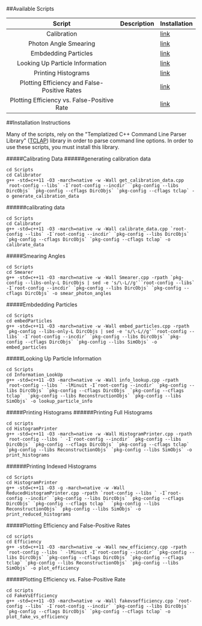 ##Available Scripts

|Script| Description| Installation|
| :---: | :--- | :--- |
| Calibration | | [link][1] |
| Photon Angle Smearing | | [link][2] |
| Embdedding Particles | | [link][3] |
| Looking Up Particle Information | | [link][4] |
| Printing Histograms | | [link][5] |
| Plotting Efficiency and False-Positive Rates | | [link][6] |
| Plotting Efficiency vs. False-Positive Rate | | [link][7] |


##Installation Instructions

Many of the scripts, rely on the "Templatized C++ Command Line Parser Library" ([TCLAP](http://tclap.sourceforge.net/)) library in order to parse command line options. In order to use these scripts, you must install this library.

#####Calibrating Data
######generating calibration data
```
cd Scripts
cd Calibrator
g++ -std=c++11 -O3 -march=native -w -Wall get_calibration_data.cpp `root-config --libs` -I`root-config --incdir` `pkg-config --libs DircObjs` `pkg-config --cflags DircObjs` `pkg-config --cflags tclap` -o generate_calibration_data
```
######calibrating data
```
cd Scripts
cd Calibrator
g++ -std=c++11 -O3 -march=native -w -Wall calibrate_data.cpp `root-config --libs` -I`root-config --incdir` `pkg-config --libs DircObjs` `pkg-config --cflags DircObjs` `pkg-config --cflags tclap` -o calibrate_data
```
#####Smearing Angles
```
cd Scripts
cd Smearer
g++ -std=c++11 -O3 -march=native -w -Wall Smearer.cpp -rpath `pkg-config --libs-only-L DircObjs | sed -e 's/\-L//g'``root-config --libs` -I`root-config --incdir` `pkg-config --libs DircObjs` `pkg-config --cflags DircObjs` -o smear_photon_angles
```

#####Embdedding Particles
```
cd Scripts
cd embedParticles
g++ -std=c++11 -O3 -march=native -w -Wall embed_particles.cpp -rpath `pkg-config --libs-only-L DircObjs | sed -e 's/\-L//g'``root-config --libs` -I`root-config --incdir` `pkg-config --libs DircObjs` `pkg-config --cflags DircObjs` `pkg-config --libs SimObjs` -o embed_particles
```
#####Looking Up Particle Information
```
cd Scripts
cd Information_LookUp
g++ -std=c++11 -O3 -march=native -w -Wall info_lookup.cpp -rpath `root-config --libs ` -lMinuit -I`root-config --incdir` `pkg-config --libs DircObjs` `pkg-config --cflags DircObjs` `pkg-config --cflags tclap`  `pkg-config --libs ReconstructionObjs` `pkg-config --libs SimObjs` -o lookup_particle_info
```

#####Printing Histograms
######Printing Full Histograms
```
cd scripts
cd HistogramPrinter
g++ -std=c++11 -O3 -march=native -w -Wall HistogramPrinter.cpp -rpath `root-config --libs ` -I`root-config --incdir` `pkg-config --libs DircObjs` `pkg-config --cflags DircObjs` `pkg-config --cflags tclap`  `pkg-config --libs ReconstructionObjs` `pkg-config --libs SimObjs` -o print_histograms
```
######Printing Indexed Histograms
```
cd Scripts
cd HistogramPrinter
g++ -std=c++11 -O3 -g -march=native -w -Wall ReducedHistogramPrinter.cpp -rpath `root-config --libs ` -I`root-config --incdir` `pkg-config --libs DircObjs` `pkg-config --cflags DircObjs` `pkg-config --cflags tclap`  `pkg-config --libs ReconstructionObjs` `pkg-config --libs SimObjs` -o print_reduced_histograms
```
#####Plotting Efficiency and False-Positive Rates
```
cd scripts
cd Efficiency
g++ -std=c++11 -O3 -march=native -w -Wall new_efficiency.cpp -rpath `root-config --libs ` -lMinuit -I`root-config --incdir` `pkg-config --libs DircObjs` `pkg-config --cflags DircObjs` `pkg-config --cflags tclap` `pkg-config --libs ReconstructionObjs` `pkg-config --libs SimObjs` -o plot_efficiency
```
#####Plotting Efficiency vs. False-Positive Rate
```
cd scripts
cd FakeVsEfficiency
g++ -std=c++11 -O3 -march=native -w -Wall fakevsefficiency.cpp `root-config --libs` -I`root-config --incdir` `pkg-config --libs DircObjs` `pkg-config --cflags DircObjs` `pkg-config --cflags tclap` -o plot_fake_vs_efficiency
```

[1]:https://github.com/wcarvalho/dirc-detector/tree/master/scripts#calibration
[2]:https://github.com/wcarvalho/dirc-detector/tree/master/scripts#photon-angle-smearing
[3]:https://github.com/wcarvalho/dirc-detector/tree/master/scripts#Embdedding-Particles
[4]:https://github.com/wcarvalho/dirc-detector/tree/master/scripts#Looking-Up-Particle-Information
[5]:https://github.com/wcarvalho/dirc-detector/tree/master/scripts#Printing-Histograms
[6]:https://github.com/wcarvalho/dirc-detector/tree/master/scripts#Plotting-Efficiency-and-False-Positive-Rates
[7]:https://github.com/wcarvalho/dirc-detector/tree/master/scripts#Plotting-Efficiency-vs.-False-Positive-Rate